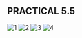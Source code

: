 PRACTICAL 5.5
------------------------------
![1](https://cloud.githubusercontent.com/assets/16949393/14233672/d22c9f8e-f9ec-11e5-9d1e-0375661fefd0.PNG)
![2](https://cloud.githubusercontent.com/assets/16949393/14233673/d6b1ba58-f9ec-11e5-96de-b5e15520a0fe.PNG)
![3](https://cloud.githubusercontent.com/assets/16949393/14233674/dbfa2fd6-f9ec-11e5-8e1d-4d5f686b2584.PNG)
![4](https://cloud.githubusercontent.com/assets/16949393/14233677/e22a485a-f9ec-11e5-9af1-6f2a5f5c743a.PNG)
